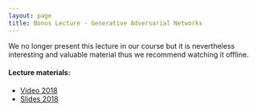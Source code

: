 ```yaml
---
layout: page
title: Bonus Lecture - Generative Adversarial Networks
---
```


We no longer present this lecture in our course but it is nevertheless interesting
and valuable material thus we recommend watching it offline.

#### Lecture materials:
- [Video 2018](https://youtu.be/a6UdUc_WZW8)
- [Slides 2018](https://drive.google.com/open?id=1XSK7lDCimxpr5ZafT6BOExtkFXlP0bHx)

